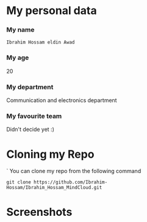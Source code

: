# My personal data

### My name

`Ibrahim Hossam eldin Awad`

### My age

20

### My department

Communication and electronics department

### My favourite team
Didn't decide yet :)

# Cloning my Repo

` You can clone my repo from the following command

```
git clone https://github.com/Ibrahim-Hossam/Ibrahim_Hossam_MindCloud.git
```

# Screenshots
